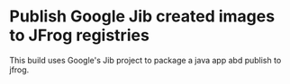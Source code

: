 # Publish Google Jib created images to JFrog registries
This build uses Google's Jib project to package a java app abd publish to jfrog.